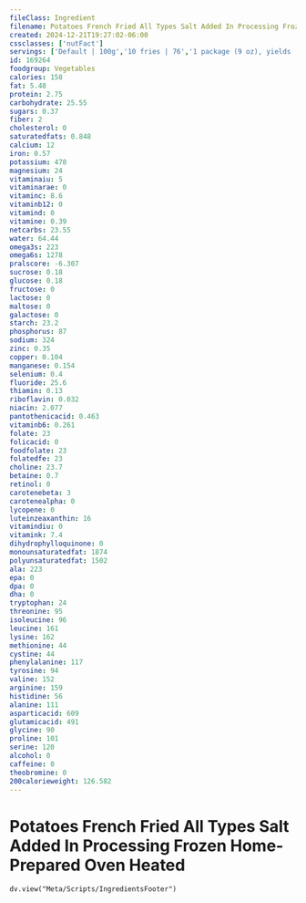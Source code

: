 ```yaml
---
fileClass: Ingredient
filename: Potatoes French Fried All Types Salt Added In Processing Frozen Home-Prepared Oven Heated
created: 2024-12-21T19:27:02-06:00
cssclasses: ['nutFact']
servings: ['Default | 100g','10 fries | 76','1 package (9 oz), yields | 198']
id: 169264
foodgroup: Vegetables
calories: 158
fat: 5.48
protein: 2.75
carbohydrate: 25.55
sugars: 0.37
fiber: 2
cholesterol: 0
saturatedfats: 0.848
calcium: 12
iron: 0.57
potassium: 478
magnesium: 24
vitaminaiu: 5
vitaminarae: 0
vitaminc: 8.6
vitaminb12: 0
vitamind: 0
vitamine: 0.39
netcarbs: 23.55
water: 64.44
omega3s: 223
omega6s: 1278
pralscore: -6.307
sucrose: 0.18
glucose: 0.18
fructose: 0
lactose: 0
maltose: 0
galactose: 0
starch: 23.2
phosphorus: 87
sodium: 324
zinc: 0.35
copper: 0.104
manganese: 0.154
selenium: 0.4
fluoride: 25.6
thiamin: 0.13
riboflavin: 0.032
niacin: 2.077
pantothenicacid: 0.463
vitaminb6: 0.261
folate: 23
folicacid: 0
foodfolate: 23
folatedfe: 23
choline: 23.7
betaine: 0.7
retinol: 0
carotenebeta: 3
carotenealpha: 0
lycopene: 0
luteinzeaxanthin: 16
vitamindiu: 0
vitamink: 7.4
dihydrophylloquinone: 0
monounsaturatedfat: 1874
polyunsaturatedfat: 1502
ala: 223
epa: 0
dpa: 0
dha: 0
tryptophan: 24
threonine: 95
isoleucine: 96
leucine: 161
lysine: 162
methionine: 44
cystine: 44
phenylalanine: 117
tyrosine: 94
valine: 152
arginine: 159
histidine: 56
alanine: 111
asparticacid: 609
glutamicacid: 491
glycine: 90
proline: 101
serine: 120
alcohol: 0
caffeine: 0
theobromine: 0
200calorieweight: 126.582
---
```


# Potatoes French Fried All Types Salt Added In Processing Frozen Home-Prepared Oven Heated

```dataviewjs
dv.view("Meta/Scripts/IngredientsFooter")
```
